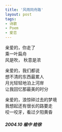 ```yaml
---
title: '风雨同舟路'
layout: post
tags:
- 诗歌
- Poem
- 爱恋
---
```

亲爱的，你走了  
乘一叶扁舟  
风是吹， 秋意是浓  
   
亲爱的，我们都说  
想不清的东西最累人  
月光轻轻地泊上河岸  
让我回忆那最美的时分  
   
亲爱的，浪惊碎过去的梦境  
我想起还有很长的路要走  
咬一咬牙，看过夕阳黄昏  
   
##### 2004.10 榆中 给徐
